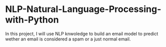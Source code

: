 # NLP-Natural-Language-Processing-with-Python

In this project, I will use NLP knwoledge to build an email model to predict wether an email is considered a spam or a just normal email.

